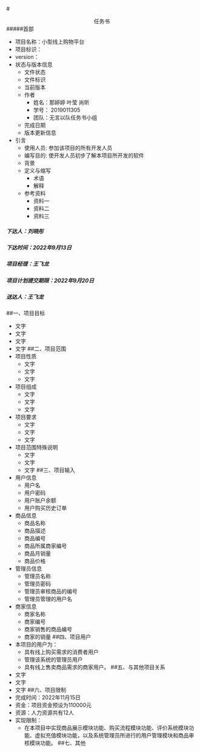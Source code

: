 #<center>任务书</center>
#####首部
* 项目名称：小型线上购物平台
* 项目标识：
* version：
* 状态与版本信息
  * 文件状态
  * 文件标识
  * 当前版本
  * 作者
    * 姓名：那婷婷 叶莹 尚昕
    * 学号：          2019011305
    * 团队：无言以队任务书小组
  * 完成日期
  * 版本更新信息
* 引言
  * 使用人员: 参加该项目的所有开发人员
  * 编写目的: 使开发人员初步了解本项目所开发的软件
  * 背景
  * 定义与缩写
    * 术语
    * 解释
  * 参考资料
    * 资料一
    * 资料二
    * 资料三
##### 下达人：刘晓彤
##### 下达时间：2022年9月13日
##### 项目经理：王飞龙
##### 项目计划提交期限：2022年9月20日
##### 送达人：王飞龙
##一、项目目标
* 文字
* 文字
* 文字
* 文字
##二、项目范围
* 项目性质
  * 文字
  * 文字
  * 文字
* 项目组成
  * 文字
  * 文字
  * 文字
* 项目要求
  * 文字
  * 文字
  * 文字
* 项目范围特殊说明
  * 文字
  * 文字
  * 文字
##三、项目输入
* 用户信息
  * 用户名
  * 用户密码
  * 用户账户余额
  * 用户购买历史订单
* 商品信息
  * 商品名称
  * 商品描述
  * 商品编号
  * 商品所属商家编号
  * 商品月销量
  * 商品价格
* 管理员信息
  * 管理员名称
  * 管理员密码
  * 管理员审核商品的编号
  * 管理员管理的用户名
* 商家信息
  * 商家名称
  * 商家编号
  * 商家销售的商品编号
  * 商家的销量
##四、项目用户
* 本项目的用户为： 
  * 具有线上购买需求的消费者用户
  * 管理该系统的管理员用户
  * 具有线上售卖商品需求的商家用户。
##五、与其他项目关系
* 文字
* 文字
* 文字
##六、项目限制
* 完成时间：2022年11月15日
* 资金：项目资金预设为110000元
* 资源：人力资源共有12人
* 实现限制：
  * 在本项目中实现商品展示模块功能、购买流程模块功能、评价系统模块功能、虚拟充值模块功能，以及系统管理员所进行的用户管理模块和商品审核模块功能。
##七、其他

